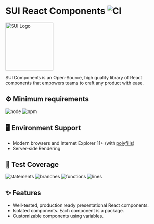 # SUI React Components ![CI](https://github.com/SUI-Components/sui-components/workflows/CI/badge.svg)

<img src="https://avatars2.githubusercontent.com/u/13288987?s=200&v=4" alt="SUI Logo" width="150">

SUI Components is an Open-Source, high quality library of React components that empowers teams to craft any product with ease.

## ⚙️ Minimum requirements
![node](https://shields.io/badge/node-v16+-lightgray?logo=nodedotjs&logoWidth=20&style=for-the-badge)
![npm](https://shields.io/badge/npm-v7+-lightgrey?logo=npm&logoWidth=20&style=for-the-badge)

## 🖥 Environment Support

- Modern browsers and Internet Explorer 11+ (with [polyfills](https://github.com/SUI-Components/sui/tree/master/packages/sui-polyfills))
- Server-side Rendering

## 🧪 Test Coverage

![statements](https://shields.io/badge/statements-67.33%25-red)
![branches](https://shields.io/badge/branches-50.7%25-AA0000)
![functions](https://shields.io/badge/functions-50.2%25-AA0000)
![lines](https://shields.io/badge/lines-69.21%25-red)

## ✨ Features

- Well-tested, production ready presentational React components.
- Isolated components. Each component is a package.
- Customizable components using variables.
